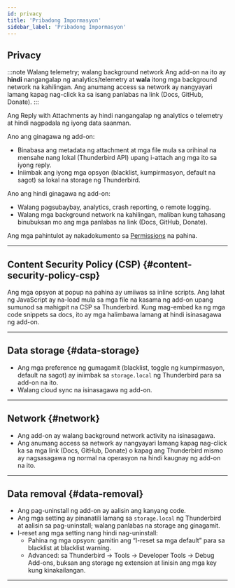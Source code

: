 ```yaml
---
id: privacy
title: 'Pribadong Impormasyon'
sidebar_label: 'Pribadong Impormasyon'
---
```


## Privacy

:::note Walang telemetry; walang background network
Ang add-on na ito ay **hindi** nangangalap ng analytics/telemetry at **wala** itong mga background network na kahilingan. Ang anumang access sa network ay nangyayari lamang kapag nag-click ka sa isang panlabas na link (Docs, GitHub, Donate).
:::

Ang Reply with Attachments ay hindi nangangalap ng analytics o telemetry at hindi nagpadala ng iyong data saanman.

Ano ang ginagawa ng add-on:

- Binabasa ang metadata ng attachment at mga file mula sa orihinal na mensahe nang lokal (Thunderbird API) upang i-attach ang mga ito sa iyong reply.
- Iniimbak ang iyong mga opsyon (blacklist, kumpirmasyon, default na sagot) sa lokal na storage ng Thunderbird.

Ano ang hindi ginagawa ng add-on:

- Walang pagsubaybay, analytics, crash reporting, o remote logging.
- Walang mga background network na kahilingan, maliban kung tahasang binubuksan mo ang mga panlabas na link (Docs, GitHub, Donate).

Ang mga pahintulot ay nakadokumento sa [Permissions](permissions) na pahina.

---

## Content Security Policy (CSP) {#content-security-policy-csp}

Ang mga opsyon at popup na pahina ay umiiwas sa inline scripts. Ang lahat ng JavaScript ay na-load mula sa mga file na kasama ng add-on upang sumunod sa mahigpit na CSP sa Thunderbird. Kung mag-embed ka ng mga code snippets sa docs, ito ay mga halimbawa lamang at hindi isinasagawa ng add-on.

---

## Data storage {#data-storage}

- Ang mga preference ng gumagamit (blacklist, toggle ng kumpirmasyon, default na sagot) ay iniimbak sa `storage.local` ng Thunderbird para sa add-on na ito.
- Walang cloud sync na isinasagawa ng add-on.

---

## Network {#network}

- Ang add-on ay walang background network activity na isinasagawa.
- Ang anumang access sa network ay nangyayari lamang kapag nag-click ka sa mga link (Docs, GitHub, Donate) o kapag ang Thunderbird mismo ay nagsasagawa ng normal na operasyon na hindi kaugnay ng add-on na ito.

---

## Data removal {#data-removal}

- Ang pag-uninstall ng add-on ay aalisin ang kanyang code.
- Ang mga setting ay pinanatili lamang sa `storage.local` ng Thunderbird at aalisin sa pag-uninstall; walang panlabas na storage ang ginagamit.
- I-reset ang mga setting nang hindi nag-uninstall:
  - Pahina ng mga opsyon: gamitin ang “I-reset sa mga default” para sa blacklist at blacklist warning.
  - Advanced: sa Thunderbird → Tools → Developer Tools → Debug Add-ons, buksan ang storage ng extension at linisin ang mga key kung kinakailangan.

---
